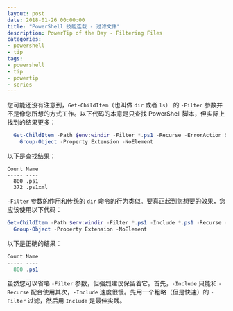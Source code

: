 ```yaml
---
layout: post
date: 2018-01-26 00:00:00
title: "PowerShell 技能连载 - 过滤文件"
description: PowerTip of the Day - Filtering Files
categories:
- powershell
- tip
tags:
- powershell
- tip
- powertip
- series
---
```

您可能还没有注意到，`Get-ChildItem`（也叫做 `dir` 或者 `ls`） 的 `-Filter` 参数并不是像您所想的方式工作。以下代码的本意是只查找 PowerShell 脚本，但实际上找到的结果更多：

```powershell
  Get-ChildItem -Path $env:windir -Filter *.ps1 -Recurse -ErrorAction Silent |
    Group-Object -Property Extension -NoElement
```

以下是查找结果：

```
Count Name
----- ----
  800 .ps1
  372 .ps1xml
```

`-Filter` 参数的作用和传统的 `dir` 命令的行为类似。要真正起到您想要的效果，您应该使用以下代码：

```powershell
Get-ChildItem -Path $env:windir -Filter *.ps1 -Include *.ps1 -Recurse -ErrorAction SilentlyContinue |
  Group-Object -Property Extension -NoElement
```

以下是正确的结果：

```powershell
Count Name
----- ----
  800 .ps1
```

虽然您可以省略 `-Filter` 参数，但强烈建议保留着它。首先，`-Include` 只能和 `-Recurse` 配合使用其次，`-Include` 速度很慢。先用一个粗略（但是快速）的 `-Filter` 过滤，然后用 `Include` 是最佳实践。

<!--本文国际来源：[Filtering Files](http://community.idera.com/powershell/powertips/b/tips/posts/filtering-files)-->
